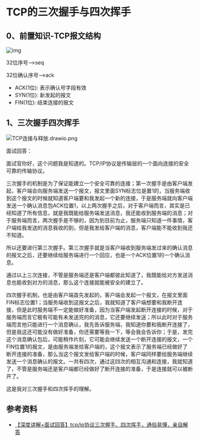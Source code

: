 # TCP的三次握手与四次挥手

## 0、前置知识-TCP报文结构

![img](https://cdn.nlark.com/yuque/0/2022/png/23138217/1643296629359-07d6c76a-6109-43ca-9f85-5be57a15fa87.png)

32位序号-->seq

32位确认序号-->ack

- ACK(1位): 表示确认号字段有效
- SYN(1位): 新发起的报文
- FIN(1位): 结束连接的报文

## 1、三次握手四次挥手

![TCP连接与释放.drawio.png](https://cdn.nlark.com/yuque/0/2022/png/23138217/1643337996129-a426984c-5876-472c-a805-27641962591e.png) 

面试回答：

面试官你好，这个问题我是知道的。TCP/IP协议是传输层的一个面向连接的安全可靠的传输协议。

三次握手的机制是为了保证能建立一个安全可靠的连接；第一次握手是由客户端发起，客户端会向服务端发送一个报文，报文里面SYN标志位是置1的，当服务端收到这个报文的时候就知道客户端要和我发起一个新的连接，于是服务端就向客户端发送一个确认消息包ACK位置1，以上两次握手之后，对于客户端而言，其实是已经知道了所有信息，就是我既能给服务端发送消息，我还能收到服务端的消息；对于服务端而言，两次握手是不够的，因为到目前为止，服务端只知道一件事情，客户端给我发送的消息我收的到，但是我发给客户端的消息，客户端能不能收到我还不知道。

所以还要进行第三次握手。第三次握手就是当客户端收到服务端发过来的确认消息的报文之后，还要继续给服务端进行一个回应，也是一个ACK位置1的一个确认消息。

通过以上三次连接，不管是服务端还是客户端都彼此知道了，我既能给对方发送消息也能收到对方的消息，那么这个连接就能被安全的建立了。

四次握手机制，也是由客户端首先发起的，客户端会发起一个报文，在报文里面FIN标志位置1；当服务端收到这报文之后，我就知道了客户端想要和我断开连接，但是此时服务端不一定能做好准备，因为当客户端发起断开连接的时候，对于服务端而言它极有可能有未发送完的的消息，它还要继续发送；所以此时对于服务端而言他只能进行一个消息确认，我先告诉服务端，我知道你要和我断开连接了，但是我这还可能没有做好准备，你还需要等我一下，等会我会告诉你；于是，发完这个消息确认包后，可能稍作片刻，它可能会继续发送一个断开连接的报文，一个FIN位置1的报文，是由服务端发给客户端的，这个报文表示了服务端已经做好了断开连接的准备，那么当这个报文发给客户端的时候，客户端同样要给服务端继续发送一个消息确认的报文。一共有四次，通过这四次的相互沟通和连接，我就知道了，不管是服务端还是客户端都已经做好了断开连接的准备，于是连接就可以被断开了。

这是我对三次握手和四次挥手的理解。 

## 参考资料

- [【深度讲解+面试回答】tcp/ip协议三次握手、四次挥手，通俗易懂，亲自解答](https://www.bilibili.com/video/BV1bi4y1x7m5?from=search&seid=3851947783759497954&spm_id_from=333.337.0.0)